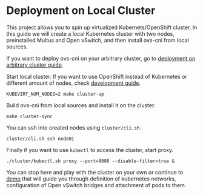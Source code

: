 # Deployment on Local Cluster

This project allows you to spin up virtualized Kubernets/OpenShift cluster. In
this guide we will create a local Kubernetes cluster with two nodes,
preinstalled Multus and Open vSwitch, and then install ovs-cni from local
sources.

If you want to deploy ovs-cni on your arbitrary cluster, go to [deployment on
arbitrary cluster guide](deployment-on-arbitrary-cluster.md).

Start local cluster. If you want to use OpenShift instead of Kubernetes or
different amount of nodes, check [development
guide](devel-guide.md#local-cluster).

```shell
KUBEVIRT_NUM_NODES=2 make cluster-up
```

Build ovs-cni from local sources and install it on the cluster.

```shell
make cluster-sync
```

You can ssh into created nodes using `cluster/cli.sh`.

```shell
cluster/cli.sh ssh node01
```

Finally if you want to use `kubectl` to access the cluster, start proxy.

```shell
./cluster/kubectl.sh proxy --port=8080 --disable-filter=true &
```

You can stop here and play with the cluster on your own or continue to
[demo](demo.md) that will guide you through definition of kubernetes networks,
configuration of Open vSwitch bridges and attachment of pods to them.
